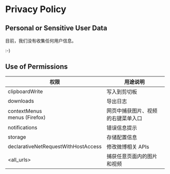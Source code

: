 # Privacy Policy

## Personal or Sensitive User Data

目前，我们没有收集任何用户信息。

:-)

## Use of Permissions

| 权限                                | 用途说明                           |
| ----------------------------------- | ---------------------------------- |
| clipboardWrite                      | 写入到剪切板                       |
| downloads                           | 导出日志                           |
| contextMenus<br>menus (Firefox)     | 网页中捕获图片、视频的右键菜单入口 |
| notifications                       | 错误信息提示                       |
| storage                             | 存储配置信息                       |
| declarativeNetRequestWithHostAccess | 修改微博相关 APIs                  |
| \<all_urls\>                        | 捕获任意页面内的图片和视频         |
